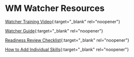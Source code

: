 # WM Watcher Resources

[Watcher Training Video](https://mygainwell.sharepoint.com/:v:/r/teams/aWFMReferenceCenter/Shared%20Documents/General/OH-SPBM%20Training/WM%20Recorded%20Training%20Sessions/WFM%20for%20OH-SPBM%20PA%20Ops_%20Watcher%20Training%20and%20Go%20Live%20Readiness-20230905_160621-Meeting%20Recording.mp4?csf=1&web=1&e=a1kHUE){:target="_blank" rel="noopener"}

[Watcher Guide](https://mygainwell.sharepoint.com/:b:/r/teams/aWFMOhioSPBM/Shared%20Documents/Guides/Watcher%20Guide.pdf?csf=1&web=1&e=4LkH8v){:target="_blank" rel="noopener"}

[Readiness Review Checklist](https://mygainwell-my.sharepoint.com/:w:/g/personal/kaelyn_dobbins_gainwelltechnologies_com/EWSGQpgiAANHuA6Y8qPByv8Bx53BSVN_DsJN-vk_XKet-A?e=vfSp42){:target="_blank" rel="noopener"}

[How to Add Individual Skills](https://mygainwell-my.sharepoint.com/:p:/g/personal/kaelyn_dobbins_gainwelltechnologies_com/ER4ZZpEuga5MkvIBcvATlosBvH7ksMW51IQIW9DLyqfUOw?e=eIuVhx){:target="_blank" rel="noopener"}

